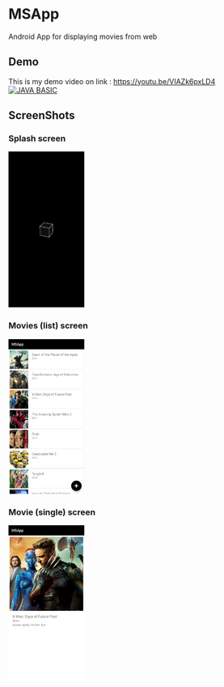 # MSApp

Android App for displaying movies from web


## Demo
This is my demo video on link : https://youtu.be/VIAZk6pxLD4
[![JAVA BASIC](https://img.youtube.com/vi/VIAZk6pxLD4/0.jpg)](https://youtu.be/VIAZk6pxLD4)

## ScreenShots

### Splash screen
<img src ="https://github.com/Yuda4/MSApp/blob/master/screenshots/1.jpeg" width="150"> 

### Movies (list) screen
<img src ="https://github.com/Yuda4/MSApp/blob/master/screenshots/2.jpeg" width="150"> 

### Movie (single) screen
<img src ="https://github.com/Yuda4/MSApp/blob/master/screenshots/3.jpeg" width="150">
